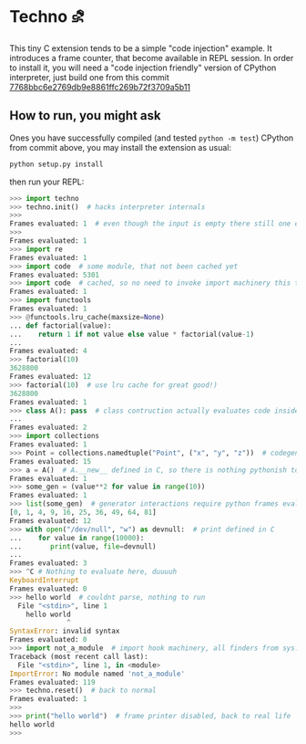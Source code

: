 # Techno ⛐

This tiny C extension tends to be a simple "code injection" example. It introduces a frame counter, that become available in REPL session.
In order to install it, you will need a "code injection friendly" version of CPython interpreter, just build one from this commit [7768bbc6e2769db9e8861ffc269b72f3709a5b11](https://github.com/magniff/cpython/tree/7768bbc6e2769db9e8861ffc269b72f3709a5b11)

## How to run, you might ask
Ones you have successfully compiled (and tested `python -m test`) CPython from commit above, you may install the extension as usual:
```bash
python setup.py install
```
then run your REPL:
```python
>>> import techno
>>> techno.init()  # hacks interpreter internals
>>>
Frames evaluated: 1  # even though the input is empty there still one empty frame to evaluate
>>> 
Frames evaluated: 1
>>> import re
Frames evaluated: 1
>>> import code  # some module, that not been cached yet
Frames evaluated: 5301
>>> import code  # cached, so no need to invoke import machinery this time
Frames evaluated: 1
>>> import functools
Frames evaluated: 1
>>> @functools.lru_cache(maxsize=None)
... def factorial(value):
...    return 1 if not value else value * factorial(value-1)
... 
Frames evaluated: 4
>>> factorial(10)
3628800
Frames evaluated: 12
>>> factorial(10)  # use lru cache for great good!) 
3628800
Frames evaluated: 1
>>> class A(): pass  # class contruction actually evaluates code inside
... 
Frames evaluated: 2
>>> import collections
Frames evaluated: 1
>>> Point = collections.namedtuple("Point", ("x", "y", "z"))  # codegenerations stuff consumes evaluator's time
Frames evaluated: 15
>>> a = A()  # A.__new__ defined in C, so there is nothing pythonish to eval
Frames evaluated: 1
>>> some_gen = (value**2 for value in range(10))
Frames evaluated: 1
>>> list(some_gen)  # generator interactions require python frames evaluation, see genobject.c
[0, 1, 4, 9, 16, 25, 36, 49, 64, 81]
Frames evaluated: 12
>>> with open("/dev/null", "w") as devnull:  # print defined in C
...    for value in range(10000):
...       print(value, file=devnull)
... 
Frames evaluated: 3
>>> ^C # Nothing to evaluate here, duuuuh
KeyboardInterrupt
Frames evaluated: 0
>>> hello world  # couldnt parse, nothing to run
  File "<stdin>", line 1
    hello world
              ^
SyntaxError: invalid syntax
Frames evaluated: 0
>>> import not_a_module  # import hook machinery, all finders from sys.meta_path been invoked
Traceback (most recent call last):
  File "<stdin>", line 1, in <module>
ImportError: No module named 'not_a_module'
Frames evaluated: 119
>>> techno.reset()  # back to normal
Frames evaluated: 1
>>> 
>>> print("hello world")  # frame printer disabled, back to real life
hello world
>>> 
```
